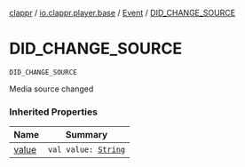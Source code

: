 [clappr](../../index.md) / [io.clappr.player.base](../index.md) / [Event](index.md) / [DID_CHANGE_SOURCE](./-d-i-d_-c-h-a-n-g-e_-s-o-u-r-c-e.md)

# DID_CHANGE_SOURCE

`DID_CHANGE_SOURCE`

Media source changed

### Inherited Properties

| Name | Summary |
|---|---|
| [value](value.md) | `val value: `[`String`](https://kotlinlang.org/api/latest/jvm/stdlib/kotlin/-string/index.html) |
